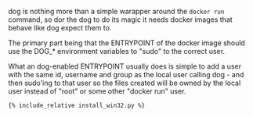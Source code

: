 dog is nothing more than a simple warapper around the ```docker run``` command, so dor the dog to do its magic it needs docker images that behave like dog expect them to.

The primary part being that the ENTRYPOINT of the docker image should use the DOG_* environment variables to "sudo" to the correct user.

What an dog-enabled ENTRYPOINT usually does is simple to add a user with the same id, username and group as the local user calling dog - and then sudo'ing to that user so the files created will be owned by the local user instead of "root" or some other "docker run" user.

```
{% include_relative install_win32.py %}
```

